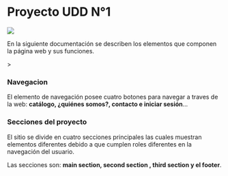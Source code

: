 <h1>Proyecto UDD N°1</h1>

![]("\codigo\UDD-Git\img\banner.png")

> 
<p>
En la siguiente documentación se describen los elementos que componen la página web y sus funciones.
</p>
>
<h3>Navegacion</h3>
<p>
El elemento de navegación posee cuatro botones para navegar a traves de la web: <strong>catálogo, ¿quiénes somos?, contacto e iniciar sesión</strong>...
</p>

<h3>Secciones del proyecto</h3>
<p>
El sitio se divide en cuatro secciones principales las cuales muestran elementos diferentes debido a que cumplen roles diferentes en la navegación del usuario.

Las secciones son: <strong>main section, second section , third section y el footer</strong>. 
</p>
